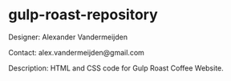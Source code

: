 # gulp-roast-repository
<p>Designer: Alexander Vandermeijden</p>
<p>Contact: alex.vandermeijden@gmail.com</p>
<p>Description: HTML and CSS code for Gulp Roast Coffee Website.</p>
